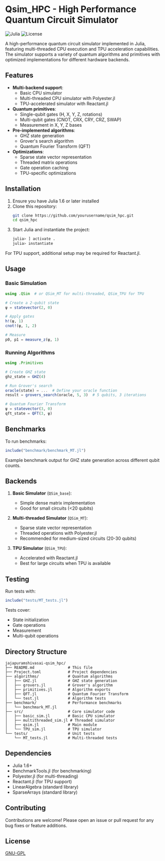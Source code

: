 # Qsim_HPC - High Performance Quantum Circuit Simulator

![Julia](https://img.shields.io/badge/Julia-1.6+-9558B2?logo=julia&logoColor=white)
![License](https://img.shields.io/badge/License-GNU%20GPL-blue)

A high-performance quantum circuit simulator implemented in Julia, featuring multi-threaded CPU execution and TPU acceleration capabilities. The simulator supports a variety of quantum algorithms and primitives with optimized implementations for different hardware backends.

## Features

- **Multi-backend support**:
  - Basic CPU simulator
  - Multi-threaded CPU simulator with Polyester.jl
  - TPU-accelerated simulator with Reactant.jl
- **Quantum primitives**:
  - Single-qubit gates (H, X, Y, Z, rotations)
  - Multi-qubit gates (CNOT, CRX, CRY, CRZ, SWAP)
  - Measurement in X, Y, Z bases
- **Pre-implemented algorithms**:
  - GHZ state generation
  - Grover's search algorithm
  - Quantum Fourier Transform (QFT)
- **Optimizations**:
  - Sparse state vector representation
  - Threaded matrix operations
  - Gate operation caching
  - TPU-specific optimizations

## Installation

1. Ensure you have Julia 1.6 or later installed
2. Clone this repository:
   ```bash
   git clone https://github.com/yourusername/qsim_hpc.git
   cd qsim_hpc
   ```
3. Start Julia and instantiate the project:
   ```julia
   julia> ] activate .
   julia> instantiate
   ```

For TPU support, additional setup may be required for Reactant.jl.

## Usage

### Basic Simulation

```julia
using .QSim  # or QSim_MT for multi-threaded, QSim_TPU for TPU

# Create a 2-qubit state
ψ = statevector(2, 0)

# Apply gates
h!(ψ, 1)
cnot!(ψ, 1, 2)

# Measure
p0, p1 = measure_z(ψ, 1)
```

### Running Algorithms

```julia
using .Primitives

# Create GHZ state
ghz_state = GHZ(4)

# Run Grover's search
oracle(state) = ...  # Define your oracle function
result = grovers_search(oracle, 5, 3)  # 5 qubits, 3 iterations

# Quantum Fourier Transform
ψ = statevector(3, 0)
qft_state = QFT(3, ψ)
```

## Benchmarks

To run benchmarks:

```julia
include("benchmark/benchmark_MT.jl")
```

Example benchmark output for GHZ state generation across different qubit counts.

## Backends

1. **Basic Simulator** (`QSim_base`):
   - Simple dense matrix implementation
   - Good for small circuits (<20 qubits)

2. **Multi-threaded Simulator** (`QSim_MT`):
   - Sparse state vector representation
   - Threaded operations with Polyester.jl
   - Recommended for medium-sized circuits (20-30 qubits)

3. **TPU Simulator** (`QSim_TPU`):
   - Accelerated with Reactant.jl
   - Best for large circuits when TPU is available

## Testing

Run tests with:

```julia
include("tests/MT_tests.jl")
```

Tests cover:
- State initialization
- Gate operations
- Measurement
- Multi-qubit operations

## Directory Structure

```
jajapuramshivasai-qsim_hpc/
├── README.md               # This file
├── Project.toml            # Project dependencies
├── algorithms/             # Quantum algorithms
│   ├── GHZ.jl              # GHZ state generation
│   ├── grovers.jl          # Grover's algorithm
│   ├── primitives.jl       # Algorithm exports
│   ├── QFT.jl              # Quantum Fourier Transform
│   └── test.jl             # Algorithm tests
├── benchmark/              # Performance benchmarks
│   └── benchmark_MT.jl     
├── src/                    # Core simulator code
│   ├── basic_sim.jl        # Basic CPU simulator
│   ├── multithreaded_sim.jl # Threaded simulator
│   ├── qsim.jl             # Main module
│   └── TPU_sim.jl          # TPU simulator
└── tests/                  # Unit tests
    └── MT_tests.jl         # Multi-threaded tests
```

## Dependencies

- Julia 1.6+
- BenchmarkTools.jl (for benchmarking)
- Polyester.jl (for multi-threading)
- Reactant.jl (for TPU support)
- LinearAlgebra (standard library)
- SparseArrays (standard library)

## Contributing

Contributions are welcome! Please open an issue or pull request for any bug fixes or feature additions.

## License
[GNU-GPL](https://www.gnu.org/licenses/gpl-3.0.en.html)
